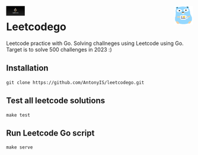 <img src="./assets/gopher.png" alt="Gopher image" align="right" height="50" width="50">
<img src="./assets/LeetCode.png" alt="Logo of the project" align="left" eight="50" width="50">

# Leetcodego
Leetcode practice with Go. Solving challneges using Leetcode using Go.
Target is to solve 500 challenges in 2023 :)

## Installation
```
git clone https://github.com/AntonyIS/leetcodego.git
```
## Test all leetcode solutions
```
make test
```
## Run Leetcode Go script
```
make serve
```
